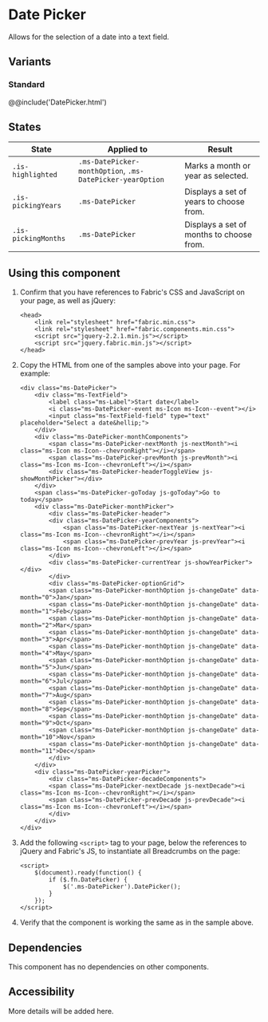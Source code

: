 # Date Picker
Allows for the selection of a date into a text field.

## Variants

### Standard
@@include('DatePicker.html')

## States
State | Applied to | Result
 --- | --- | ---
`.is-highlighted` | `.ms-DatePicker-monthOption`, `.ms-DatePicker-yearOption` | Marks a month or year as selected.
`.is-pickingYears` | `.ms-DatePicker` | Displays a set of years to choose from.
`.is-pickingMonths` | `.ms-DatePicker` | Displays a set of months to choose from.

## Using this component
1. Confirm that you have references to Fabric's CSS and JavaScript on your page, as well as jQuery:
    ```
    <head>
        <link rel="stylesheet" href="fabric.min.css">
        <link rel="stylesheet" href="fabric.components.min.css">
        <script src="jquery-2.2.1.min.js"></script>
        <script src="jquery.fabric.min.js"></script>
    </head>
    ```
2. Copy the HTML from one of the samples above into your page. For example:
    ```
    <div class="ms-DatePicker">
        <div class="ms-TextField">
            <label class="ms-Label">Start date</label>
            <i class="ms-DatePicker-event ms-Icon ms-Icon--event"></i>
            <input class="ms-TextField-field" type="text" placeholder="Select a date&hellip;">
        </div>
        <div class="ms-DatePicker-monthComponents">
            <span class="ms-DatePicker-nextMonth js-nextMonth"><i class="ms-Icon ms-Icon--chevronRight"></i></span>
            <span class="ms-DatePicker-prevMonth js-prevMonth"><i class="ms-Icon ms-Icon--chevronLeft"></i></span>
            <div class="ms-DatePicker-headerToggleView js-showMonthPicker"></div>
        </div>
        <span class="ms-DatePicker-goToday js-goToday">Go to today</span>
        <div class="ms-DatePicker-monthPicker">
            <div class="ms-DatePicker-header">
            <div class="ms-DatePicker-yearComponents">
                <span class="ms-DatePicker-nextYear js-nextYear"><i class="ms-Icon ms-Icon--chevronRight"></i></span>
                <span class="ms-DatePicker-prevYear js-prevYear"><i class="ms-Icon ms-Icon--chevronLeft"></i></span>
            </div>
            <div class="ms-DatePicker-currentYear js-showYearPicker"></div>
            </div>
            <div class="ms-DatePicker-optionGrid">
            <span class="ms-DatePicker-monthOption js-changeDate" data-month="0">Jan</span>
            <span class="ms-DatePicker-monthOption js-changeDate" data-month="1">Feb</span>
            <span class="ms-DatePicker-monthOption js-changeDate" data-month="2">Mar</span>
            <span class="ms-DatePicker-monthOption js-changeDate" data-month="3">Apr</span>
            <span class="ms-DatePicker-monthOption js-changeDate" data-month="4">May</span>
            <span class="ms-DatePicker-monthOption js-changeDate" data-month="5">Jun</span>
            <span class="ms-DatePicker-monthOption js-changeDate" data-month="6">Jul</span>
            <span class="ms-DatePicker-monthOption js-changeDate" data-month="7">Aug</span>
            <span class="ms-DatePicker-monthOption js-changeDate" data-month="8">Sep</span>
            <span class="ms-DatePicker-monthOption js-changeDate" data-month="9">Oct</span>
            <span class="ms-DatePicker-monthOption js-changeDate" data-month="10">Nov</span>
            <span class="ms-DatePicker-monthOption js-changeDate" data-month="11">Dec</span>
            </div>
        </div>
        <div class="ms-DatePicker-yearPicker">
            <div class="ms-DatePicker-decadeComponents">
            <span class="ms-DatePicker-nextDecade js-nextDecade"><i class="ms-Icon ms-Icon--chevronRight"></i></span>
            <span class="ms-DatePicker-prevDecade js-prevDecade"><i class="ms-Icon ms-Icon--chevronLeft"></i></span>
            </div>
        </div>
    </div>
    ```
3. Add the following `<script>` tag to your page, below the references to jQuery and Fabric's JS, to instantiate all Breadcrumbs on the page:
    ```
    <script>
        $(document).ready(function() {
            if ($.fn.DatePicker) {
                $('.ms-DatePicker').DatePicker();
            }
        });
    </script>
    ```
4. Verify that the component is working the same as in the sample above.

## Dependencies
This component has no dependencies on other components.

## Accessibility
More details will be added here.
